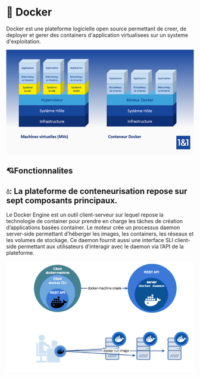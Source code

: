 # 🐳 Docker 

Docker est une plateforme logicielle open source permettant de creer, de deployer et gerer des containers d'application virtualisees  sur un systeme d'exploitation.

![image](FR-docker-tut.png)

## 💘Fonctionnalites 

💧: La plateforme de conteneurisation repose sur sept composants principaux.
----------------------------------------------------------------------------

Le Docker Engine est un outil client-serveur sur lequel repose la technologie de container pour prendre en charge les tâches de création d’applications basées container. Le moteur crée un processus daemon server-side permettant d’héberger les images, les containers, les réseaux et les volumes de stockage. Ce daemon fournit aussi une interface SLI client-side permettant aux utilisateurs d’interagir avec le daemon via l’API de la plateforme.

![image](images/dockermachine-01.png)




